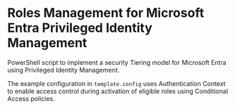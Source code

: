 # Roles Management for Microsoft Entra Privileged Identity Management

PowerShell script to implement a security Tiering model for Microsoft Entra using Privileged Identity Management.

The example configuration in `template.config` uses Authentication Context to enable access control during activation of eligible roles using Conditional Access policies.
